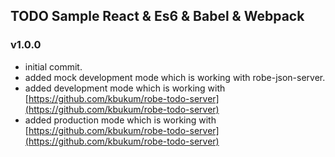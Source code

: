 ## TODO Sample React & Es6 & Babel & Webpack

### v1.0.0

* initial commit.
* added mock development mode which is working with robe-json-server.
* added development mode which is working with [https://github.com/kbukum/robe-todo-server](https://github.com/kbukum/robe-todo-server)
* added production mode which is working with [https://github.com/kbukum/robe-todo-server](https://github.com/kbukum/robe-todo-server)